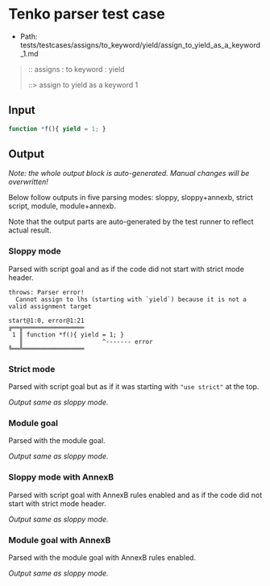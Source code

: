 # Tenko parser test case

- Path: tests/testcases/assigns/to_keyword/yield/assign_to_yield_as_a_keyword_1.md

> :: assigns : to keyword : yield
>
> ::> assign to yield as a keyword 1

## Input

`````js
function *f(){ yield = 1; }
`````

## Output

_Note: the whole output block is auto-generated. Manual changes will be overwritten!_

Below follow outputs in five parsing modes: sloppy, sloppy+annexb, strict script, module, module+annexb.

Note that the output parts are auto-generated by the test runner to reflect actual result.

### Sloppy mode

Parsed with script goal and as if the code did not start with strict mode header.

`````
throws: Parser error!
  Cannot assign to lhs (starting with `yield`) because it is not a valid assignment target

start@1:0, error@1:21
╔══╦═════════════════
 1 ║ function *f(){ yield = 1; }
   ║                      ^------- error
╚══╩═════════════════

`````

### Strict mode

Parsed with script goal but as if it was starting with `"use strict"` at the top.

_Output same as sloppy mode._

### Module goal

Parsed with the module goal.

_Output same as sloppy mode._

### Sloppy mode with AnnexB

Parsed with script goal with AnnexB rules enabled and as if the code did not start with strict mode header.

_Output same as sloppy mode._

### Module goal with AnnexB

Parsed with the module goal with AnnexB rules enabled.

_Output same as sloppy mode._
